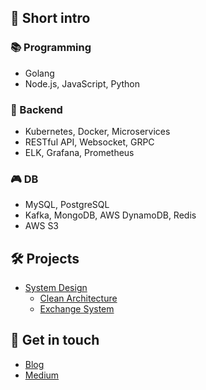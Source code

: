 ## 👋 **Short intro**

### 📚 Programming

- Golang
- Node.js, JavaScript, Python

### 🔧 Backend

- Kubernetes, Docker, Microservices
- RESTful API, Websocket, GRPC
- ELK, Grafana, Prometheus

### 🎮 DB

- MySQL, PostgreSQL
- Kafka, MongoDB, AWS DynamoDB, Redis
- AWS S3

## 🛠️ **Projects**

* [System Design](https://github.com/superj80820/system-design)
  * [Clean Architecture](https://blog.messfar.com/golang-%E7%B3%BB%E7%B5%B1%E8%A8%AD%E8%A8%88#f3f6d329435d4bceb50ec37bb4c36984)
  * [Exchange System](https://blog.messfar.com/golang-%E7%B3%BB%E7%B5%B1%E8%A8%AD%E8%A8%88#11d29f38617742a197259aa928ce8a0f)

## 🏀 **Get in touch**

- [Blog](https://blog.messfar.com/)
- [Medium](https://medium.com/髒桶子)
